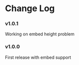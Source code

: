 Change Log
==========

### v1.0.1

Working on embed height problem

### v1.0.0

First release with embed support
